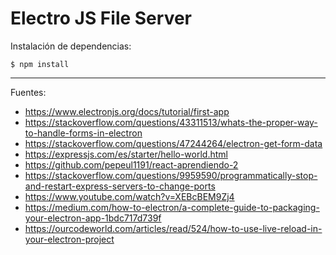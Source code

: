 # Electro JS File Server

Instalación de dependencias:

    $ npm install

---

Fuentes:

+ https://www.electronjs.org/docs/tutorial/first-app
+ https://stackoverflow.com/questions/43311513/whats-the-proper-way-to-handle-forms-in-electron
+ https://stackoverflow.com/questions/47244264/electron-get-form-data
+ https://expressjs.com/es/starter/hello-world.html
+ https://github.com/pepeul1191/react-aprendiendo-2
+ https://stackoverflow.com/questions/9959590/programmatically-stop-and-restart-express-servers-to-change-ports
+ https://www.youtube.com/watch?v=XEBcBEM9Zj4
+ https://medium.com/how-to-electron/a-complete-guide-to-packaging-your-electron-app-1bdc717d739f
+ https://ourcodeworld.com/articles/read/524/how-to-use-live-reload-in-your-electron-project